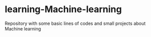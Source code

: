 # learning-Machine-learning

Repository with some basic lines of codes and small projects about Machine learning
